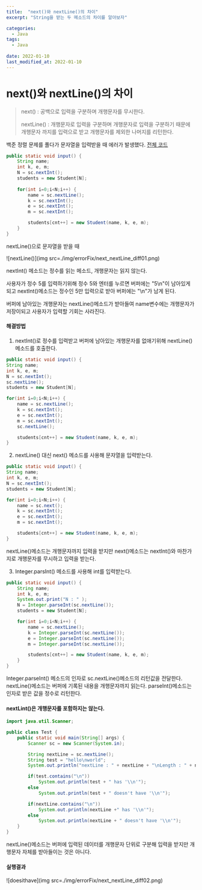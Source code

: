```yaml
---
title:  "next()와 nextLine()의 차이"
excerpt: "String을 받는 두 메소드의 차이를 알아보자"

categories:
  - Java
tags:
  - Java
  
date: 2022-01-10
last_modified_at: 2022-01-10  
---
```


# next()와 nextLine()의 차이

> next() : 공백으로 입력을 구분하며 개행문자를 무시한다.
>
> nextLine() : 개행문자로 입력을 구분하며 개행문자로 입력을 구분하기 때문에 개행문자 까지를 입력으로 받고 개행문자를 제외한 나머지를 리턴한다.

백준 정렬 문제를 풀다가 문자열을 입력받을 때 에러가 발생했다. [전체 코드](https://github.com/mynameisjinwon/TIL/blob/main/Java/Algorithm/baekjoon/2.%EC%A0%95%EB%A0%AC/baekjoon10825.java)



```java
public static void input() {
    String name;
    int k, e, m;
    N = sc.nextInt();
    students = new Student[N];
    
    for(int i=0;i<N;i++) {
        name = sc.nextLine();
        k = sc.nextInt();
        e = sc.nextInt();
        m = sc.nextInt();

        students[cnt++] = new Student(name, k, e, m);
    }
}
```

nextLine()으로 문자열을 받을 때

![nextLine()](img src=./img/errorFix/next_nextLine_diff01.png)

nextInt() 메소드는 정수를 읽는 메소드, 개행문자는 읽지 않는다. 

사용자가 정수 5를 입력하기위해 정수 5와 엔터를 누르면 버퍼에는 "5\n"이 남아있게 되고 nextInt()메소드는 정수인 5만 입력으로 받아 버퍼에는 "\n"가 남게 된다.

버퍼에 남아있는 개행문자는 nextLine()메소드가 받아들여 name변수에는 개행문자가 저장이되고 사용자가 입력할 기회는 사라진다.

#### 해결방법

1. nextInt()로 정수를 입력받고 버퍼에 남아있는 개행문자를 없애기위해 nextLine()메소드를 호출한다.

```java
public static void input() {
String name;
int k, e, m;
N = sc.nextInt();
sc.nextLine();
students = new Student[N];

for(int i=0;i<N;i++) {
    name = sc.nextLine();
    k = sc.nextInt();
    e = sc.nextInt();
    m = sc.nextInt();
    sc.nextLine();

    students[cnt++] = new Student(name, k, e, m);
}
```

2. nextLine() 대신 next() 메소드를 사용해 문자열을 입력받는다.

```java
public static void input() {
String name;
int k, e, m;
N = sc.nextInt();
students = new Student[N];

for(int i=0;i<N;i++) {
    name = sc.next();
    k = sc.nextInt();
    e = sc.nextInt();
    m = sc.nextInt();

    students[cnt++] = new Student(name, k, e, m);
}
```

nextLine()메소드는 개행문자까지 입력을 받지만 next()메소드는 nextInt()와 마찬가지로 개행문자를 무시하고 입력을 받는다.

3. Integer.parsInt() 메소드를 사용해 int를 입력받는다.

```java
public static void input() {
    String name;
    int k, e, m;
    System.out.print("N : " );
    N = Integer.parseInt(sc.nextLine());
    students = new Student[N];

    for(int i=0;i<N;i++) {
        name = sc.nextLine();
        k = Integer.parseInt(sc.nextLine());
        e = Integer.parseInt(sc.nextLine());
        m = Integer.parseInt(sc.nextLine());

        students[cnt++] = new Student(name, k, e, m);
    }
}
```

Integer.parseInt() 메소드의 인자로 sc.nextLine()메소드의 리턴값을 전달한다. nextLine()메소드는 버퍼에 기록된 내용을 개행문자까지 읽는다. parseInt()메소드는 인자로 받은 값을 정수로 리턴한다.



#### nextLint()은 개행문자를 포함하지는 않는다.

```java
import java.util.Scanner;

public class Test {
    public static void main(String[] args) {
        Scanner sc = new Scanner(System.in);

        String nextLine = sc.nextLine();
        String test = "hello\nworld";
        System.out.println("nextLine : " + nextLine + "\nLength : " + nextLine.length());

        if(test.contains("\n"))
            System.out.println(test + " has '\\n'");
        else
            System.out.println(test + " doesn't have '\\n'");

        if(nextLine.contains("\n"))
            System.out.println(nextLine +" has '\\n'");
        else
            System.out.println(nextLine + " doesn't have '\\n'");
    }
}
```

nextLine()메소드는 버퍼에 입력된 데이터를 개행문자 단위로 구분해 입력을 받지만 개행문자 자체를 받아들이는 것은 아니다. 

#### 실행결과

![doesithave](img src=./img/errorFix/next_nextLine_diff02.png)

